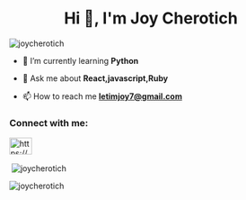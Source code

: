 <h1 align="center">Hi 👋, I'm Joy Cherotich</h1>

<p align="left"> <img src="https://komarev.com/ghpvc/?username=joycherotich&label=Profile%2000views&color=0e75b6&style=flat" alt="joycherotich" /> </p>

- 🌱 I’m currently learning **Python**

- 💬 Ask me about **React,javascript,Ruby**

- 📫 How to reach me **letimjoy7@gmail.com**

<h3 align="left">Connect with me:</h3>
<p align="left">
<a href="https://linkedin.com/in/https://www.linkedin.com/in/joy-letim-540979258/" target="blank"><img align="center" src="https://raw.githubusercontent.com/rahuldkjain/github-profile-readme-generator/master/src/images/icons/Social/linked-in-alt.svg" alt="https://www.linkedin.com/in/joy-letim-540979258/" height="30" width="40" /></a>
</p>

<p>&nbsp;<img align="center" src="https://github-readme-stats.vercel.app/api?username=joycherotich&show_icons=true&locale=en" alt="joycherotich" /></p>

<p><img align="center" src="https://github-readme-streak-stats.herokuapp.com/?user=joycherotich&" alt="joycherotich" /></p>
